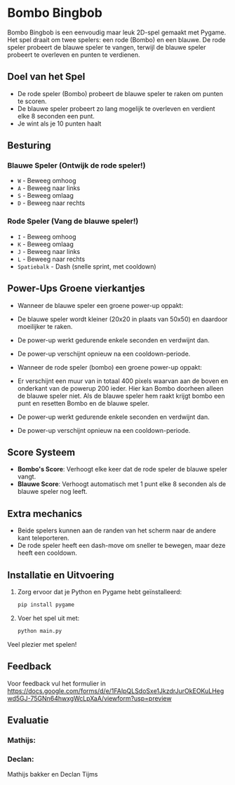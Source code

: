 # Bombo Bingbob

Bombo Bingbob is een eenvoudig maar leuk 2D-spel gemaakt met Pygame. Het spel draait om twee spelers: een rode (Bombo) en een blauwe. De rode speler probeert de blauwe speler te vangen, terwijl de blauwe speler probeert te overleven en punten te verdienen.

## Doel van het Spel
- De rode speler (Bombo) probeert de blauwe speler te raken om punten te scoren.
- De blauwe speler probeert zo lang mogelijk te overleven en verdient elke 8 seconden een punt.
- Je wint als je 10 punten haalt
  

## Besturing
### Blauwe Speler (Ontwijk de rode speler!)
- `W` - Beweeg omhoog
- `A` - Beweeg naar links
- `S` - Beweeg omlaag
- `D` - Beweeg naar rechts

### Rode Speler (Vang de blauwe speler!)
- `I` - Beweeg omhoog
- `K` - Beweeg omlaag
- `J` - Beweeg naar links
- `L` - Beweeg naar rechts
- `Spatiebalk` - Dash (snelle sprint, met cooldown)

## Power-Ups **Groene vierkantjes**
  - Wanneer de blauwe speler een groene power-up oppakt:
  - De blauwe speler wordt kleiner (20x20 in plaats van 50x50) en daardoor moeilijker te raken.
  - De power-up werkt gedurende enkele seconden en verdwijnt dan.
  - De power-up verschijnt opnieuw na een cooldown-periode.
 
  - Wanneer de rode speler (bombo) een groene power-up oppakt:
  - Er verschijnt een muur van in totaal 400 pixels waarvan aan de boven en onderkant van de powerup 200 ieder. Hier kan Bombo doorheen alleen de blauwe speler niet. Als de blauwe speler hem raakt krijgt bombo een punt en resetten Bombo en de blauwe speler.
  - De power-up werkt gedurende enkele seconden en verdwijnt dan.
  - De power-up verschijnt opnieuw na een cooldown-periode.

## Score Systeem
- **Bombo's Score**: Verhoogt elke keer dat de rode speler de blauwe speler vangt.
- **Blauwe Score**: Verhoogt automatisch met 1 punt elke 8 seconden als de blauwe speler nog leeft.

## Extra mechanics
- Beide spelers kunnen aan de randen van het scherm naar de andere kant teleporteren.
- De rode speler heeft een dash-move om sneller te bewegen, maar deze heeft een cooldown.

## Installatie en Uitvoering
1. Zorg ervoor dat je Python en Pygame hebt geïnstalleerd:
   ```sh
   pip install pygame
   ```
2. Voer het spel uit met:
   ```sh
   python main.py
   ```

Veel plezier met spelen!

## Feedback
Voor feedback vul het formulier in
https://docs.google.com/forms/d/e/1FAIpQLSdoSxe1JkzdrJurOkEOKuLHegwd5GJ-75GNn64hwxgWcLpXaA/viewform?usp=preview 

## Evaluatie
### Mathijs:
### Declan:





Mathijs bakker en Declan Tijms

